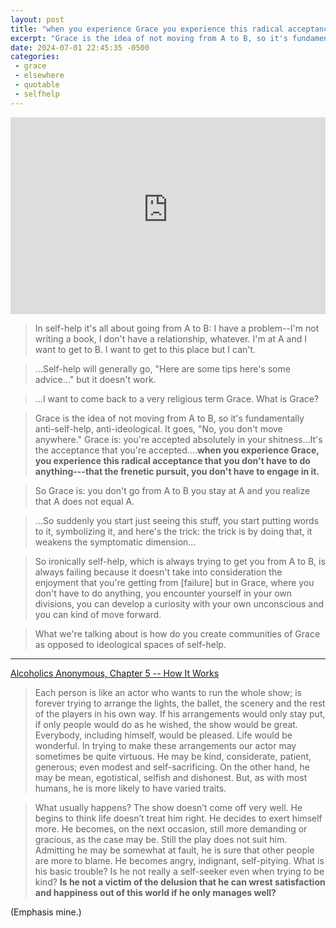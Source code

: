```yaml
---
layout: post
title: "when you experience Grace you experience this radical acceptance that you don't have to do anything"
excerpt: "Grace is the idea of not moving from A to B, so it's fundamentally anti-self-help, anti-ideological."
date: 2024-07-01 22:45:35 -0500
categories: 
 - grace
 - elsewhere
 - quotable
 - selfhelp
---
```


<iframe width="100%" height="315" src="https://www.youtube-nocookie.com/embed/7iMTD0vDxQA?si=IHx8eBtrHnC0scQK" title="YouTube video player" frameborder="0" allow="accelerometer; autoplay; clipboard-write; encrypted-media; gyroscope; picture-in-picture; web-share" referrerpolicy="strict-origin-when-cross-origin" allowfullscreen></iframe>

> In self-help it's all about going from A to B: I have a problem--I'm not writing a book, I don't have a relationship, whatever. I'm at A and I want to get to B. I want to get to this place but I can't.

> ...Self-help will generally go, "Here are some tips here's some advice..." but it doesn't work.

> ...I want to come back to a very religious term Grace. What is Grace?

> Grace is the idea of not moving from A to B, so it's fundamentally anti-self-help, anti-ideological. It goes, "No, you don't move anywhere." Grace is: you're accepted absolutely in your shitness...It's the acceptance that you're accepted....**when you experience Grace, you experience this radical acceptance that you don't have to do anything---that the frenetic pursuit, you don't have to engage in it.** 

> So Grace is: you don't go from A to B you stay at A and you realize that A does not equal A. 

> ...So suddenly you start just seeing this stuff, you start putting words to it, symbolizing it, and here's the trick: the trick is by doing that, it weakens the symptomatic dimension...

> So ironically self-help, which is always trying to get you from A to B, is always failing because it doesn't take into consideration the enjoyment that you're getting from [failure] but in Grace, where you don't have to do anything, you encounter yourself in your own divisions, you can develop a curiosity with your own unconscious and you can kind of move forward.

> What we're talking about is how do you create communities of Grace as opposed to ideological spaces of self-help.

---

[Alcoholics Anonymous, Chapter 5 -- How It Works](https://www.aa.org/sites/default/files/2021-11/en_bigbook_chapt5.pdf)

> Each person is like an actor who wants to run the whole show; is forever trying to arrange the lights, the ballet, the scenery and the rest of the players in his own way. If his arrangements would only stay put, if only people would do as he wished, the show would be great. Everybody, including himself, would be pleased. Life would be wonderful. In trying to make these arrangements our actor may sometimes be quite virtuous. He may be kind, considerate, patient, generous; even modest and self-sacrificing. On the other hand, he may be mean, egotistical, selfish and dishonest. But, as with most humans, he is more likely to have varied traits.

> What usually happens? The show doesn’t come off very well. He begins to think life doesn’t treat him right. He decides to exert himself more. He becomes, on the next occasion, still more demanding or gracious, as the case may be. Still the play does not suit him. Admitting he may be somewhat at fault, he is sure that other people are more to blame. He becomes angry, indignant, self-pitying. What is his basic trouble? Is he not really a self-seeker even when trying to be kind? **Is he not a victim of the delusion that he can wrest satisfaction and happiness out of this world if he only manages well?**

(Emphasis mine.)
